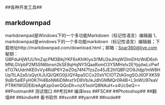 ##各种开发工具##
## markdownpad ##
markdownpad是Windows下的一个多功能Markdown（标记性语言）编辑器
1、markdownpad是windows下的一个多功能markdown（标记性语言）编辑器；下载地址http://markdownpad.com/download.html；邮箱：Soar360@live.com 秘钥：GBPduHjWfJU1mZqcPM3BikjYKF6xKhlKIys3i1MU2eJHqWGImDHzWdD6xhMNLGVpbP2M5SN6bnxn2kSE8qHqNY5QaaRxmO3YSMHxlv2EYpjdwLcPwfeTG7kUdnhKE0vVy4RidP6Y2wZ0q74f47fzsZo45JE2hfQBFi2O9Jldjp1mW8HUpTtLA2a5/sQytXJUQl/QKO0jUQY4pa5CCx20sV1ClOTZtAGngSOJtIOFXK599sBr5aIEFyH0K7H4BoNMiiDMnxt1rD8Vb/ikJdhGMMQr0R4B+L3nWU97eaVPTRKfWGDE8/eAgKzpGwrQQoDh+nzX1xoVQ8NAuH+s4UcSeQ==
##Postman##
测试借口
##考拉##
编译less
##FSC##
##Photoshop##
##翻墙##
##kindle##
看书软件
##svn##
##yarn##
##node##